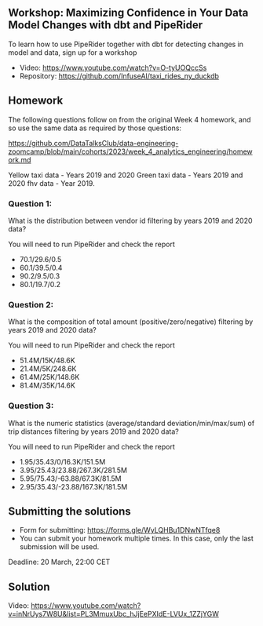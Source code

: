 
## Workshop: Maximizing Confidence in Your Data Model Changes with dbt and PipeRider

To learn how to use PipeRider together with dbt for detecting changes in model and data, sign up for a workshop

- Video: https://www.youtube.com/watch?v=O-tyUOQccSs
- Repository: https://github.com/InfuseAI/taxi_rides_ny_duckdb


## Homework

The following questions follow on from the original Week 4 homework, and so use the same data as required by those questions:

https://github.com/DataTalksClub/data-engineering-zoomcamp/blob/main/cohorts/2023/week_4_analytics_engineering/homework.md

Yellow taxi data - Years 2019 and 2020
Green taxi data - Years 2019 and 2020
fhv data - Year 2019.

### Question 1:

What is the distribution between vendor id filtering by years 2019 and 2020 data?

You will need to run PipeRider and check the report

* 70.1/29.6/0.5
* 60.1/39.5/0.4
* 90.2/9.5/0.3
* 80.1/19.7/0.2

### Question 2:

What is the composition of total amount (positive/zero/negative) filtering by years 2019 and 2020 data?

You will need to run PipeRider and check the report


* 51.4M/15K/48.6K
* 21.4M/5K/248.6K
* 61.4M/25K/148.6K
* 81.4M/35K/14.6K

### Question 3:

What is the numeric statistics (average/standard deviation/min/max/sum) of trip distances filtering by years 2019 and 2020 data?

You will need to run PipeRider and check the report


* 1.95/35.43/0/16.3K/151.5M
* 3.95/25.43/23.88/267.3K/281.5M
* 5.95/75.43/-63.88/67.3K/81.5M
* 2.95/35.43/-23.88/167.3K/181.5M



## Submitting the solutions

* Form for submitting: https://forms.gle/WyLQHBu1DNwNTfqe8
* You can submit your homework multiple times. In this case, only the last submission will be used. 

Deadline: 20 March, 22:00 CET


## Solution

Video: https://www.youtube.com/watch?v=inNrUys7W8U&list=PL3MmuxUbc_hJjEePXIdE-LVUx_1ZZjYGW
